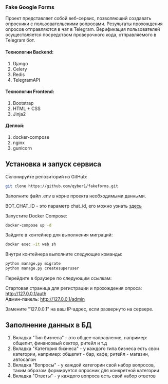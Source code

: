 ### Fake Google Forms
Проект представляет собой веб-сервис, позволяющий создавать опросники с пользовательскими вопросами. Результаты прохождения опросов отправляются в чат в Telegram. Верификация пользователей осуществляется посредством проверочного кода, отправляемого в Telegram бот.

#### Технологии Backend:
1. Django
2. Celery
3. Redis
4. TelegramAPI 

#### Технологии Frontend:
1. Bootstrap
2. HTML + CSS 
3. Jinja2  

#### Деплой:
1. docker-compose
2. nginx
3. gunicorn

## Установка и запуск сервиса
Склонируйте репозиторий из GitHub:  
```bash
git clone https://github.com/qyber1/fakeforms.git
```
Заполните файл .env в корне проекта необходимыми данными.  

BOT_CHAT_ID - это параметр chat_id, его можно узнать [здесь](https://t.me/getmyid_bot)   

Запустите Docker Compose:  
```bash
docker-compose up -d
```

Зайдите в контейнер для выполнения миграций:  
```bash
docker exec -it web sh
```
Внутри контейнера выполните следующие команды:  
```bash
python manage.py migrate
python manage.py createsuperuser
```
Перейдите в браузере по следующим ссылкам:  

Стартовая страница для регистрации и прохождения опроса: http://127.0.0.1/auth  
Админ-панель: http://127.0.0.1/admin  

Замените "127.0.0.1" на ваш IP-адрес, если развернуто на сервере.  


##  Заполнение данных в БД

1. Вкладка "Тип бизнеса" - это общее направление, например: общепит, финансовый сектор, ритейл и т.д
2. Вкладка "Категория бизнеса" - у каждого типа бизнеса есть свои категории, например: общепит - бар, кафе; ритейл - магазин, автосалон
3. Вкладка "Вопросы" - у каждой категории свой набор вопросов, таким образом формируется опросник для конкретной категории
4. Вкладка "Ответы" - у каждого вопроса есть свой набор ответов